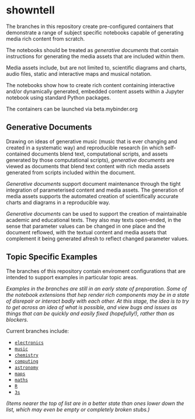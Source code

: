 # showntell

The branches in this repository create pre-configured containers that demonstrate a range of subject specific  notebooks capable of generating media rich content from scratch.

The notebooks should be treated as *generative documents* that contain instructions for generating the media assets that are included within them.

Media assets include, but are not limited to, scientific diagrams and charts, audio files, static and interactive maps and musical notation.

The notebooks show how to create rich content containing interactive and/or dynamically generated, embedded content assets within a Jupyter notebook using standard Python packages.

The containers can be launched via beta.mybinder.org

## Generative Documents

Drawing on ideas of generative music (music that is ever changing and created in a systematic way) and reproducible research (in which self-contained documents blend text, computational scripts, and assets generated by those computational scripts), *generative documents* are viewed as documents that blend text content with rich media assets generated from scripts included within the document.

*Generative documents* support document maintenance through the tight integration of parameterised content and media assets. The generation of media assets supports the automated creation of scientifically accurate charts and diagrams in a reproducible way.

*Generative documents* can be used to support the creation of maintainable academic and educational texts. They also may texts open-ended, in the sense that parameter values can be changed in one place and the document reflowed, with the textual content and media assets that complement it being generated afresh to reflect changed parameter values.

## Topic Specific Examples

The branches of this repository contain enviroment configurations that are intended to support examples in particular topic areas.

*Examples in the branches are still in an early state of preparation. Some of the notebook extensions that hep render rich components may be in a state of disrepair or interact badly with each other. At this stage, the idea is to try to get across an idea of what is possible, and view bugs and issues as things that can be quickly and easily fixed (hopefully!), rather than as blockers.*

Current branches include:

- [`electronics`](tree/electronics)
- [`music`](tree/music)
- [`chemistry`](tree/chemistry)
- [`computing`](tree/computing)
- [`astronomy`](tree/astronomy)
- [`maps`](tree/maps)
- [`maths`](tree/maths)
- [`R`](tree/R)
- [`3s`](tree/3d)

*(Items nearer the top of list are in a better state than ones lower down the list, which may even be empty or completely broken stubs.)*